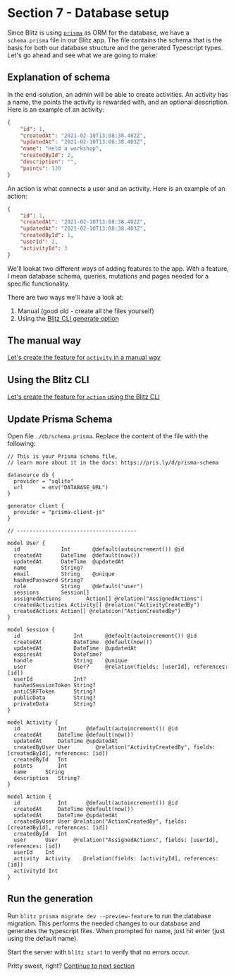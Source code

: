 # Section 7 - Database setup
Since Blitz is using [`prisma`](https://www.prisma.io/) as ORM for the database, we have a `schema.prisma` file in our Blitz app. The file contains the schema that is the basis for both our database structure and the generated Typescript types. Let's go ahead and see what we are going to make:

## Explanation of schema
In the end-solution, an admin will be able to create activities. An activity has a name, the points the activity is rewarded with, and an optional description.
Here is an example of an activity: 
```json
{
	"id": 1,
	"createdAt": "2021-02-10T13:08:38.402Z",
  	"updatedAt": "2021-02-10T13:08:38.403Z",
	"name": "Held a workshop",
	"createdById": 2,
	"description": "",
	"points": 120
}
```
An action is what connects a user and an activity.
Here is an example of an action:
```json
{
	"id": 1,
	"createdAt": "2021-02-10T13:08:38.402Z",
  	"updatedAt": "2021-02-10T13:08:38.403Z",
	"createdById": 1,
	"userId": 2,
	"activityId": 3
}
```

We'll lookat two different ways of adding features to the app. With a feature, I mean database schema, queries, mutations and pages needed for a specific functionality.

There are two ways we'll have a look at: 
1) Manual (good old - create all the files yourself)
2) Using the [Blitz CLI generate option](https://blitzjs.com/docs/cli-generate)

## The manual way
[Let's create the feature for `activity` in a manual way](./MANUAL.md)

## Using the Blitz CLI
[Let's create the feature for `action` using the Blitz CLI](./BLITZCLI.md)

## Update Prisma Schema
Open file `./db/schema.prisma`. Replace the content of the file with the following:
```prisma
// This is your Prisma schema file,
// learn more about it in the docs: https://pris.ly/d/prisma-schema

datasource db {
  provider = "sqlite"
  url      = env("DATABASE_URL")
}

generator client {
  provider = "prisma-client-js"
}

// --------------------------------------

model User {
  id             Int       @default(autoincrement()) @id
  createdAt      DateTime  @default(now())
  updatedAt      DateTime  @updatedAt
  name           String?
  email          String    @unique
  hashedPassword String?
  role           String    @default("user")
  sessions       Session[]
  assignedActions		 Action[] @relation("AssignedActions")
  createdActivities	Activity[] @relation("ActivityCreatedBy")
  createdActions Action[] @relateion("ActionCreatedBy")
}

model Session {
  id                 Int       @default(autoincrement()) @id
  createdAt          DateTime  @default(now())
  updatedAt          DateTime  @updatedAt
  expiresAt          DateTime?
  handle             String    @unique
  user               User?     @relation(fields: [userId], references: [id])
  userId             Int?
  hashedSessionToken String?
  antiCSRFToken      String?
  publicData         String?
  privateData        String?
}

model Activity {
  id        	Int      @default(autoincrement()) @id
  createdAt 	DateTime @default(now())
  updatedAt 	DateTime @updatedAt
  createdByUser	User		@relation("ActivityCreatedBy", fields: [createdById], references: [id])
  createdById	Int
  points    	Int
  name		String
  description	String?
}

model Action {
  id        	Int      @default(autoincrement()) @id
  createdAt 	DateTime @default(now())
  updatedAt 	DateTime @updatedAt
  createdByUser User @relation("ActionCreatedBy", fields: [createdById], references: [id])
  createdById	Int
  user		User	 @relation("AssignedActions", fields: [userId], references: [id])
  userId	Int
  activity	Activity	@relation(fields: [activityId], references: [id])
  activityId Int
}
```



## Run the generation
Run `blitz prisma migrate dev --preview-feature` to run the database migration. This performs the needed changes to our database and generates the typescript files. When prompted for name, just hit enter (just using the default name).

Start the server with `blitz start` to verify that no errors occur.

Pritty sweet, right? [Continue to next section](../eight)
